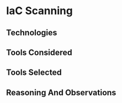 # IaC Scanning

## Technologies

## Tools Considered

## Tools Selected

## Reasoning And Observations
